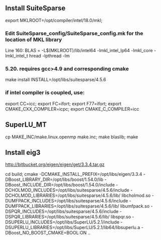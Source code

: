 ## Install SuiteSparse
export MKLROOT=/opt/compiler/intel/18.0/mkl; 
### Edit SuiteSparse_config/SuiteSparse_config.mk for the location of MKL library
Line 160: BLAS = -L$(MKLROOT)/lib/intel64 -lmkl_intel_lp64 -lmkl_core -lmkl_intel_t    hread -lpthread -lm
### 5.20. requires gcc>4.9 and corresponding cmake
make install INSTALL=/opt/libs/suitesparse/4.5.6
### if intel compiler is coupled, use:
export CC=icc; export FC=ifort; export F77=ifort; export CMAKE_CXX_COMPILER=icpc; export CMAKE_C_COMPILER=icc

## SuperLU_MT
cp MAKE_INC/make.linux.openmp make.inc; make blaslib; make

## Install eig3
http://bitbucket.org/eigen/eigen/get/3.3.4.tar.gz

cd build; cmake -DCMAKE_INSTALL_PREFIX=/opt/libs/eigen/3.3.4  -DBoost_LIBRARY_DIR=/opt/libs/boost/1.54.0/lib -DBoost_INCLUDE_DIR=/opt/libs/boost/1.54.0/include -DCHOLMOD_INCLUDES=/opt/libs/suitesparse/4.5.6/include -DCHOLMOD_LIBRARIES=/opt/libs/suitesparse/4.5.6/lib/ libcholmod.so -DUMFPACK_INCLUDES=/opt/libs/suitesparse/4.5.6/include -DUMFPACK_LIBRARIES=/opt/libs/suitesparse/4.5.6/lib/ libumfpack.so  -DSPQR_INCLUDES=/opt/libs/suitesparse/4.5.6/include -DSPQR_LIBRARIES=/opt/libs/suitesparse/4.5.6/lib/ libspqr.so  -DSUPERLU_INCLUDES=/opt/libs/SuperLU/5.2.1/include -DSUPERLU_LIBRARIES=/opt/libs/SuperLU/5.2.1/lib64/libsuperlu.a -DBoost_NO_BOOST_CMAKE=BOOL:ON  ..

